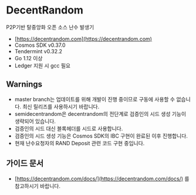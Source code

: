 # DecentRandom

P2P기반 탈중앙화 오픈 소스 난수 발생기

- [https://decentrandom.com](https://decentrandom.com)
- Cosmos SDK v0.37.0
- Tendermint v0.32.2
- Go 1.12 이상
- Ledger 지원 시 gcc 필요

## Warnings

- master branch는 업데이트를 위해 개발이 진행 중이므로 구동에 사용할 수 없습니다. 최신 릴리즈를 사용하시기 바랍니다.
- semidecentrandom은 decentrandom의 전단계로 검증인의 시드 생성 기능이 생략되어 있습니다.
- 검증인의 시드 대신 블록헤더를 시드로 사용합니다.
- 검증인의 시드 생성 기능은 Cosmos SDK의 IBC 구현이 완료된 이후 진행합니다.
- 현재 난수요청자의 RAND Deposit 관련 코드 구현 중입니다.

## 가이드 문서

- [https://decentrandom.com/docs/](https://decentrandom.com/docs/) 를 참고하시기 바랍니다.
